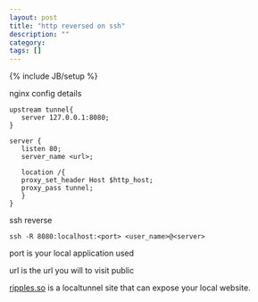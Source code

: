 ```yaml
---
layout: post
title: "http reversed on ssh"
description: ""
category: 
tags: []
---
```

{% include JB/setup %}

nginx config details

    upstream tunnel{
       server 127.0.0.1:8080;
    }

    server {
       listen 80;
       server_name <url>;
       
       location /{
       proxy_set_header Host $http_host;
       proxy_pass tunnel;
       }
    }

ssh reverse 

    ssh -R 8080:localhost:<port> <user_name>@<server>


port is your local application used 

url is the url you will to visit public 

[ripples.so](http://ripples.so/) 
is a localtunnel site that can expose your local website.



